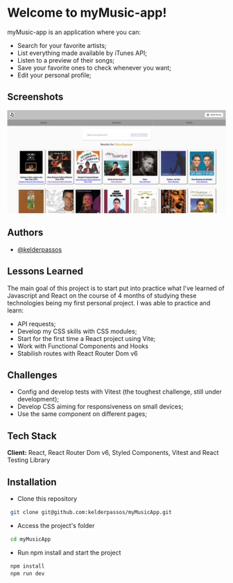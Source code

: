 
# Welcome to myMusic-app!

 myMusic-app is an application where you can: 
 - Search for your favorite artists;
 - List everything made available by iTunes API;
 - Listen to a preview of their songs;
 - Save your favorite ones to check whenever you want;
 - Edit your personal profile;

## Screenshots

 ![Images/Preview.png](https://github.com/kelderpassos/myMusicApp/blob/kelder-passos/src/images/Preview.png)

## Authors

- [@kelderpassos](https://www.github.com/kelderpassos)


## Lessons Learned

The main goal of this project is to start put into practice 
what I've learned of Javascript and React on the course of 4 months of studying these technologies
being my first personal project. I was able to practice and learn:
- API requests;
- Develop my CSS skills with CSS modules;
- Start for the first time a React project using Vite;
- Work with Functional Components and Hooks
- Stabilish routes with React Router Dom v6


## Challenges
- Config and develop tests with Vitest (the toughest challenge, still under development);
- Develop CSS aiming for responsiveness on small devices;
- Use the same component on different pages;

## Tech Stack

**Client:** React, React Router Dom v6, Styled Components, Vitest and React Testing Library

## Installation

- Clone this repository

```bash
 git clone git@github.com:kelderpassos/myMusicApp.git  
```
- Access the project's folder

```bash
 cd myMusicApp 
```
- Run npm install and start the project

```bash
 npm install
 npm run dev
```
    
